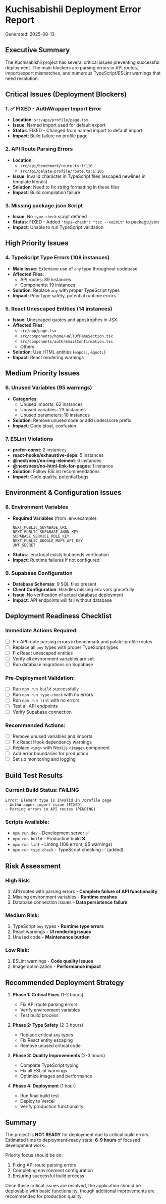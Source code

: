 # Kuchisabishii Deployment Error Report
Generated: 2025-08-13

## Executive Summary
The Kuchisabishii project has several critical issues preventing successful deployment. The main blockers are parsing errors in API routes, import/export mismatches, and numerous TypeScript/ESLint warnings that need resolution.

## Critical Issues (Deployment Blockers)

### 1. ✅ FIXED - AuthWrapper Import Error
- **Location**: `src/app/profile/page.tsx`
- **Issue**: Named import used for default export
- **Status**: FIXED - Changed from named import to default import
- **Impact**: Build failure on profile page

### 2. API Route Parsing Errors
- **Location**: 
  - `src/api/benchmark/route.ts:1:110`
  - `src/api/palate-profile/route.ts:1:105`
- **Issue**: Invalid character in TypeScript files (escaped newlines in template literals)
- **Solution**: Need to fix string formatting in these files
- **Impact**: Build compilation failure

### 3. Missing package.json Script
- **Issue**: No `type-check` script defined
- **Status**: FIXED - Added `"type-check": "tsc --noEmit"` to package.json
- **Impact**: Unable to run TypeScript validation

## High Priority Issues

### 4. TypeScript Type Errors (108 instances)
- **Main Issue**: Extensive use of `any` type throughout codebase
- **Affected Files**:
  - API routes: 89 instances
  - Components: 19 instances
- **Solution**: Replace `any` with proper TypeScript types
- **Impact**: Poor type safety, potential runtime errors

### 5. React Unescaped Entities (14 instances)
- **Issue**: Unescaped quotes and apostrophes in JSX
- **Affected Files**:
  - `src/app/page.tsx`
  - `src/components/home/HallOfFameSection.tsx`
  - `src/components/auth/EmailConfirmation.tsx`
  - Others
- **Solution**: Use HTML entities (`&apos;`, `&quot;`)
- **Impact**: React rendering warnings

## Medium Priority Issues

### 6. Unused Variables (95 warnings)
- **Categories**:
  - Unused imports: 62 instances
  - Unused variables: 23 instances
  - Unused parameters: 10 instances
- **Solution**: Remove unused code or add underscore prefix
- **Impact**: Code bloat, confusion

### 7. ESLint Violations
- **prefer-const**: 2 instances
- **react-hooks/exhaustive-deps**: 5 instances
- **@next/next/no-img-element**: 6 instances
- **@next/next/no-html-link-for-pages**: 1 instance
- **Solution**: Follow ESLint recommendations
- **Impact**: Code quality, potential bugs

## Environment & Configuration Issues

### 8. Environment Variables
- **Required Variables** (from .env.example):
  ```
  NEXT_PUBLIC_SUPABASE_URL
  NEXT_PUBLIC_SUPABASE_ANON_KEY
  SUPABASE_SERVICE_ROLE_KEY
  NEXT_PUBLIC_GOOGLE_MAPS_API_KEY
  JWT_SECRET
  ```
- **Status**: .env.local exists but needs verification
- **Impact**: Runtime failures if not configured

### 9. Supabase Configuration
- **Database Schemas**: 9 SQL files present
- **Client Configuration**: Handles missing env vars gracefully
- **Issue**: No verification of actual database deployment
- **Impact**: API endpoints will fail without database

## Deployment Readiness Checklist

### Immediate Actions Required:
- [ ] Fix API route parsing errors in benchmark and palate-profile routes
- [ ] Replace all `any` types with proper TypeScript types
- [ ] Fix React unescaped entities
- [ ] Verify all environment variables are set
- [ ] Run database migrations on Supabase

### Pre-Deployment Validation:
- [ ] Run `npm run build` successfully
- [ ] Run `npm run type-check` with no errors
- [ ] Run `npm run lint` with no errors
- [ ] Test all API endpoints
- [ ] Verify Supabase connection

### Recommended Actions:
- [ ] Remove unused variables and imports
- [ ] Fix React Hook dependency warnings
- [ ] Replace `<img>` with Next.js `<Image>` component
- [ ] Add error boundaries for production
- [ ] Set up monitoring and logging

## Build Test Results

### Current Build Status: **FAILING**
```
Error: Element type is invalid in /profile page
- AuthWrapper import issue (FIXED)
- Parsing errors in API routes (PENDING)
```

### Scripts Available:
- `npm run dev` - Development server ✅
- `npm run build` - Production build ❌
- `npm run lint` - Linting (108 errors, 95 warnings)
- `npm run type-check` - TypeScript checking ✅ (added)

## Risk Assessment

### High Risk:
1. API routes with parsing errors - **Complete failure of API functionality**
2. Missing environment variables - **Runtime crashes**
3. Database connection issues - **Data persistence failure**

### Medium Risk:
1. TypeScript `any` types - **Runtime type errors**
2. React warnings - **UI rendering issues**
3. Unused code - **Maintenance burden**

### Low Risk:
1. ESLint warnings - **Code quality issues**
2. Image optimization - **Performance impact**

## Recommended Deployment Strategy

1. **Phase 1: Critical Fixes** (1-2 hours)
   - Fix API route parsing errors
   - Verify environment variables
   - Test build process

2. **Phase 2: Type Safety** (2-3 hours)
   - Replace critical `any` types
   - Fix React entity escaping
   - Remove unused critical code

3. **Phase 3: Quality Improvements** (2-3 hours)
   - Complete TypeScript typing
   - Fix all ESLint warnings
   - Optimize images and performance

4. **Phase 4: Deployment** (1 hour)
   - Run final build test
   - Deploy to Vercel
   - Verify production functionality

## Summary

The project is **NOT READY** for deployment due to critical build errors. Estimated time to deployment-ready state: **6-9 hours** of focused development work.

Priority focus should be on:
1. Fixing API route parsing errors
2. Completing environment configuration
3. Ensuring successful build process

Once these critical issues are resolved, the application should be deployable with basic functionality, though additional improvements are recommended for production quality.